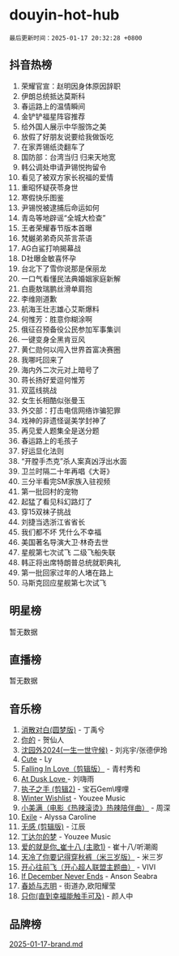 # douyin-hot-hub

`最后更新时间：2025-01-17 20:32:28 +0800`

## 抖音热榜

1. 荣耀官宣：赵明因身体原因辞职
1. 伊朗总统抵达莫斯科
1. 春运路上的温情瞬间
1. 金铲铲福星阵容推荐
1. 给外国人展示中华服饰之美
1. 放假了好朋友说要给我做饭吃
1. 在家弄锡纸烫翻车了
1. 国防部：台湾当归 归来天地宽
1. 韩公调处申请尹锡悦拘留令
1. 看见了被双方家长祝福的爱情
1. 重昭怀疑茯苓身世
1. 寒假快乐图鉴
1. 尹锡悦被逮捕后命运如何
1. 青岛等地辟谣“全城大检查”
1. 王者荣耀春节版本首曝
1. 梵樾弟弟奇风茶言茶语
1. AG白鲨打响揭幕战
1. D社曝金敏喜怀孕
1. 台北下了雪你说那是保丽龙
1. 一口气看懂民法典婚姻家庭新解
1. 白鹿敖瑞鹏丝滑单肩抱
1. 李维刚道歉
1. 航海王壮志雄心艾斯爆料
1. 何惟芳：胜意你糊涂啊
1. 俄征召预备役公民参加军事集训
1. 一键变身全黑肯豆风
1. 黄仁勋何以闯入世界首富决赛圈
1. 我哪吒回来了
1. 海内外二次元对上暗号了
1. 蒋长扬好爱逗何惟芳
1. 双蓝线挑战
1. 女生长相酷似张曼玉
1. 外交部：打击电信网络诈骗犯罪
1. 戏神的非遗怪诞美学封神了
1. 再见爱人题集全是送分题
1. 春运路上的毛孩子
1. 好运显化法则
1. “开膛手杰克”杀人案真凶浮出水面
1. 卫兰时隔二十年再唱《大哥》
1. 三分半看完SM家族入驻视频
1. 第一批回村的宠物
1. 起猛了看见科幻路灯了
1. 穿15双袜子挑战
1. 刘捷当选浙江省省长
1. 我们都不坏 凭什么不幸福
1. 美国著名导演大卫·林奇去世
1. 星舰第七次试飞 二级飞船失联
1. 韩正将出席特朗普总统就职典礼
1. 第一批回家过年的人堵在路上
1. 马斯克回应星舰第七次试飞

## 明星榜

暂无数据

## 直播榜

暂无数据

## 音乐榜

1. [消散对白(圆梦版)](https://sf5-hl-cdn-tos.douyinstatic.com/obj/tos-cn-ve-2774/og4jB5I5IizzoZVAAAzWgBMAsMDWoArfwBOiFs) - 丁禹兮
1. [你的](https://sf5-hl-cdn-tos.douyinstatic.com/obj/tos-cn-ve-2774/oYuIeKf42jB7sEV6B2upMdpYAgfrQWj0FeRegh) - 贺仙人
1. [沈园外2024(一生一世守候)](https://sf5-hl-cdn-tos.douyinstatic.com/obj/tos-cn-ve-2774/oAIYMHGCmKaYKFDd6FZBf9AfMfx1eErAAEJAFH) - 刘兆宇/张德伊玲
1. [Cute](https://sf5-hl-cdn-tos.douyinstatic.com/obj/tos-cn-ve-2774/o4IbIzHWKAAB4wsS5qMBRiiAlEBGTpQRNfFvuo) - Ly
1. [Falling In Love（剪辑版）](https://sf5-hl-cdn-tos.douyinstatic.com/obj/tos-cn-ve-2774/o8ajpA8zzgBPahbBIO8AcKGBLJezFCRd1wfP9f) - 青村秀和
1. [ At Dusk  Love ](https://sf6-cdn-tos.douyinstatic.com/obj/tos-cn-ve-2774/o8CrpCf5CaYgI4ZrtQgMQAFEfuGqNnRSDQAPBc) - 刘嗨雨
1. [执子之手 (剪辑2)](https://sf5-hl-cdn-tos.douyinstatic.com/obj/tos-cn-ve-2774/oUoZLQjCc31XzqsBnBQUNgeKtYPBcgbFDwtfcu) - 宝石Gem\哩哩
1. [Winter Wishlist](https://sf5-hl-cdn-tos.douyinstatic.com/obj/tos-cn-ve-2774/oIIgUOeamCFCVAzxN6MFRLIBlLGpUqQxeeHrLE) - Youzee Music
1. [小美满（电影《热辣滚烫》热辣陪伴曲）](https://sf5-hl-cdn-tos.douyinstatic.com/obj/tos-cn-ve-2774/o0GAn2lSgfZIDUgtevCGDQYnFg4CwnrBaxbTZL) - 周深
1. [Exile](https://sf6-cdn-tos.douyinstatic.com/obj/tos-cn-ve-2774/oYj4gAQTknKE3WW0Je8KGmQ7z1cA4FefwtbufD) - Alyssa Caroline
1. [无感 (剪辑版)](https://sf5-hl-cdn-tos.douyinstatic.com/obj/tos-cn-ve-2774/o0eIsUzJBDlQaQFC5OFlgbMEZC1TFYBftOBn6p) - 江辰
1. [丁达尔的梦](https://sf5-hl-cdn-tos.douyinstatic.com/obj/tos-cn-ve-2774/oMU3WirUZBVQkAC9ccG5P2IQirziZM2RTInUY) - Youzee Music
1. [爱的就是你_崔十八 (主歌1)](https://sf5-hl-cdn-tos.douyinstatic.com/obj/tos-cn-ve-2774/oI5BO5DhFZ6UTcNCnZaOCBLtZ7WIMQGfgnXf5E) - 崔十八/听潮阁
1. [天冷了你要记得穿秋裤（米三岁版）](https://sf5-hl-cdn-tos.douyinstatic.com/obj/tos-cn-ve-2774/oQlIwVIDWiZ6BQilAorS7MA0AgCkQDvcZAdm1) - 米三岁
1. [开心往前飞（开心超人联盟主题曲）](https://sf5-hl-cdn-tos.douyinstatic.com/obj/tos-cn-ve-2774/9d8fb7c82cf1421fb93a9fe925275e0a) - VIVI
1. [If December Never Ends](https://sf5-hl-cdn-tos.douyinstatic.com/obj/tos-cn-ve-2774/oY1IQMoTgCFIBg8RZifyqlBBt1UFgitTYmxeOS) - Anson Seabra
1. [春娇与志明](https://sf5-hl-cdn-tos.douyinstatic.com/obj/tos-cn-ve-2774/e530d8fceb7044b39707d7f9ff54add1) - 街道办,欧阳耀莹
1. [只你(直到幸福能触手可及)](https://sf5-hl-cdn-tos.douyinstatic.com/obj/tos-cn-ve-2774/o0lBkRDzFTeaVSUz3ZZSCBVtZ5DIMQGfgmEAuE) - 颜人中

## 品牌榜

[2025-01-17-brand.md](2025-01-17-brand.md)
